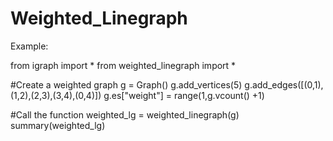 # Weighted_Linegraph

Example:

from igraph import *
from weighted_linegraph import *

#Create a weighted graph
g = Graph()
g.add_vertices(5)
g.add_edges([(0,1),(1,2),(2,3),(3,4),(0,4)])
g.es["weight"] = range(1,g.vcount() +1)

#Call the function
weighted_lg = weighted_linegraph(g)
summary(weighted_lg)
